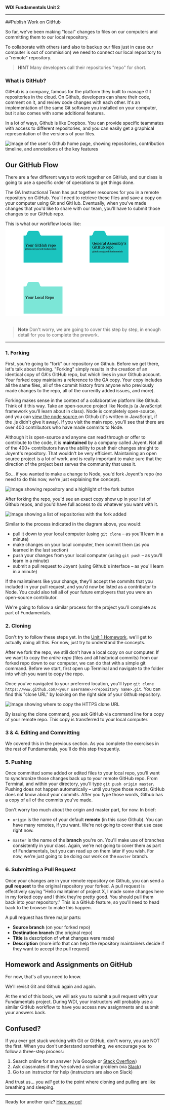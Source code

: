 **WDI Fundamentals Unit 2**

---

##Publish Work on GitHub

So far, we've been making "local" changes to files on our computers and committing them to our local repository.


To collaborate with others (and also to backup our files just in case our computer is out of commission) we need to connect our local repository to a "remote" repository.

> **HINT** Many developers call their repositories "repo" for short.


### What is GitHub?


GitHub is a company, famous for the platform they built to manage Git repositories in the cloud. On Github, developers can share their code, comment on it, and review code changes with each other. It's an implementation of the same Git software you installed on your computer, but it also comes with some additional features.

In a lot of ways, Github is like Dropbox. You can provide specific teammates with access to different repositories, and you can easily get a graphical representation of the versions of your files.

![Image of the user's Github home page, showing repositories, contribution timeline, and annotations of the key features]()

## Our GitHub Flow

There are a few different ways to work together on GitHub, and our class is going to use a specific order of operations to get things done.

The GA Instructional Team has put together resources for you in a remote repository on GitHub. You'll need to retrieve these files and save a copy on your computer using Git and GitHub. Eventually, when you've made changes that you'd like to share with our team, you'll have to submit those changes to our GitHub repo.

This is what our workflow looks like:
![GitHub Workflow](../assets/chapter2/github_workflow.gif)
<br><br>

>**Note** Don't worry, we are going to cover this step by step, in enough detail for you to complete the prework.

---

### 1. Forking

First, you're going to "fork" our repository on Github. Before we get there, let's talk about forking. "Forking" simply results in the creation of an identical copy of GA's GitHub repo, but which lives in *your* Github account. Your forked copy maintains a reference to the GA copy. Your copy includes all the same files, all of the commit history from anyone who previously made changes to the repo, all of the currently added issues, and more).

Forking makes sense in the context of a collaborative platform like Github. Think of it this way. Take an open-source project like Node.js (a JavaScript framework you'll learn about in class). Node is completely open-source, and you can [view the node source ](https://github.com/joyent/node) on Github (it's written in JavaScript, if the .js didn't give it away).  If you visit the main repo, you'll see that there are over 400 contributors who have made commits to Node.

Although it is open-source and anyone can read through or offer to contribute to the code, it is **maintained** by a company called Joyent. Not all of the 400+ contributors have the ability to push their changes straight to Joyent's repository. That wouldn't be very efficient. Maintaining an open source project is a lot of work, and is really important to make sure that the direction of the project best serves the community that uses it.

So... if you wanted to make a change to Node, you'd fork Joyent's repo (no need to do this now, we're just explaining the concept).

![Image showing repository and a highlight of the fork button]()

After forking the repo, you'd see an exact copy show up in your list of Github repos, and you'd have full access to do whatever you want with it.

![Image showing a list of repositories with the fork added]()

Similar to the process indicated in the diagram above, you would:

- pull it down to your local computer (using `git clone` – as you'll learn in a minute)
- make changes on your local computer, then commit them (as you learned in the last section)
- push your changes from your local computer (using `git push` – as you'll learn in a minute)
- submit a pull request to Joyent (using Github's interface – as you'll learn in a minute)  

If the maintainers like your change, they'll accept the commits that you included in your pull request, and you'd now be listed as a contributor to Node. You could also tell all of your future employers that you were an open-source contributor.

We're going to follow a similar process for the project you'll complete as part of Fundamentals.

### 2. Cloning

Don't try to follow these steps yet. In the [Unit 1 Homework](09_assessment.md), we'll get to actually doing all this. For now, just try to understand the concepts.

After we fork the repo, we still don't have a local copy on our computer. If we want to copy the *entire repo* (files and all historical commits) from our forked repo down to our computer, we can do that with a simple git command. Before we start, first open up Terminal and navigate to the folder into which you want to copy the repo.

Once you've navigated to your preferred location, you'll type `git clone https://www.github.com/<your username>/<repository name>.git`. You can find this "clone URL" by looking on the right side of your Github repository.

![Image showing where to copy the HTTPS clone URL]()

By issuing the clone command, you ask GitHub via command line for a copy of your remote repo. This copy is transferred to your local computer.

### 3 & 4. Editing and Committing

We covered this in the previous section. As you complete the exercises in the rest of Fundamentals, you'll do this step frequently.

### 5. Pushing

Once committed some added or edited files to your local repo, you'll want to synchronize those changes back up to your remote GitHub repo. From Terminal, and within your directory, you'll type `git push origin master`. Pushing does not happen automatically – until you type those words, GitHub does not know about your commits. After you type those words, Github has a copy of all of the commits you've made.

Don't worry too much about the origin and master part, for now. In brief:

- `origin` is the name of your default **remote** (in this case Github). You can have many remotes, if you want. We're not going to cover that use case right now.

- `master` is the name of the **branch** you're on. You'll make use of branches consistently in your class. Again, we're not going to cover them as part of Fundamentals, but you can read up on them later if you wish. For now, we're just going to be doing our work on the `master` branch.

### 6. Submitting a Pull Request

Once your changes are in your remote repository on Github, you can send a **pull request** to the original repository your forked. A pull request is effectively saying "Hello maintainer of project X, I made some changes here in my forked copy and I think they're pretty good. You should pull them back into your repository."  This is a GitHub feature, so you'll need to head back to the browser to make this happen.

A pull request has three major parts:
- **Source branch** (on your forked repo)
- **Destination branch** (the original repo)
- **Title** (a description of what changes were made)
- **Description** (more info that can help the repository maintainers decide if they want to accept the pull request)

## Homework and Assignments on GitHub

For now, that's all you need to know.

We'll revisit Git and Github again and again. 

At the end of this book, we will ask you to submit a pull request with your Fundamentals project. During WDI, your instructors will probably use a similar GitHub workflow to have you access new assignments and submit your answers back.

## Confused?

If you ever get stuck working with Git or GitHub, don't worry, you are NOT the first. When you don't understand something, we encourage you to follow a three-step process:

1. Search online for an answer (via Google or [Stack Overflow](www.stackoverflow.com))
2. Ask classmates if they've solved a similar problem (via [Slack](ga-students.slack.com/wdi-fundamentals))
3. Go to an instructor for help (instructors are also on Slack)

And trust us... you *will* get to the point where cloning and pulling are like breathing and sleeping.

---

Ready for another quiz? [Here we go!](05_quiz.md)



